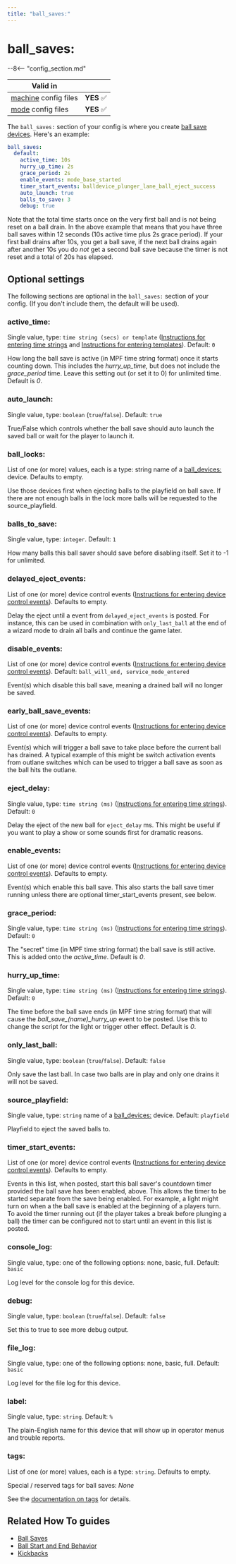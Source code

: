 ```yaml
---
title: "ball_saves:"
---
```


# ball_saves:


--8<-- "config_section.md"

| Valid in | |
|-----|:----:|
|[machine](instructions/machine_config.md) config files |**YES** :white_check_mark:|
|[mode](instructions/mode_config.md) config files|**YES** :white_check_mark:|

The `ball_saves:` section of your config is where you create [ball save
devices](#). Here's an example:

``` yaml
ball_saves:
  default:
    active_time: 10s
    hurry_up_time: 2s
    grace_period: 2s
    enable_events: mode_base_started
    timer_start_events: balldevice_plunger_lane_ball_eject_success
    auto_launch: true
    balls_to_save: 3
    debug: true
```
Note that the total time starts once on the very first ball and is not being reset on a ball drain. In the above example that means that you have three ball saves
within 12 seconds (10s active time plus 2s grace period). If your first ball drains after 10s, you get a ball save, if the next ball drains again after another
10s you do *not* get a second ball save because the timer is not reset and a total of 20s has elapsed.

## Optional settings

The following sections are optional in the `ball_saves:` section of your
config. (If you don't include them, the default will be used).

### active_time:

Single value, type: `time string (secs) or template`
([Instructions for entering time strings](instructions/time_strings.md) and
[Instructions for entering templates](instructions/dynamic_values.md)). Default: `0`

How long the ball save is active (in MPF time string format) once it
starts counting down. This includes the *hurry_up_time,* but does not
include the *grace_period* time. Leave this setting out (or set it to 0)
for unlimited time. Default is *0*.

### auto_launch:

Single value, type: `boolean` (`true`/`false`). Default: `true`

True/False which controls whether the ball save should auto launch the
saved ball or wait for the player to launch it.

### ball_locks:

List of one (or more) values, each is a type: string name of a
[ball_devices:](ball_devices.md) device.
Defaults to empty.

Use those devices first when ejecting balls to the playfield on ball
save. If there are not enough balls in the lock more balls will be
requested to the source_playfield.

### balls_to_save:

Single value, type: `integer`. Default: `1`

How many balls this ball saver should save before disabling itself. Set
it to -1 for unlimited.

### delayed_eject_events:

List of one (or more) device control events
([Instructions for entering device control events](instructions/device_control_events.md)). Defaults to empty.

Delay the eject until a event from `delayed_eject_events` is posted. For
instance, this can be used in combination with `only_last_ball` at the
end of a wizard mode to drain all balls and continue the game later.

### disable_events:

List of one (or more) device control events
([Instructions for entering device control events](instructions/device_control_events.md)). Default: `ball_will_end, service_mode_entered`

Event(s) which disable this ball save, meaning a drained ball will no
longer be saved.

### early_ball_save_events:

List of one (or more) device control events
([Instructions for entering device control events](instructions/device_control_events.md)). Defaults to empty.

Event(s) which will trigger a ball save to take place before the current
ball has drained. A typical example of this might be switch activation
events from outlane switches which can be used to trigger a ball save as
soon as the ball hits the outlane.

### eject_delay:

Single value, type: `time string (ms)`
([Instructions for entering time strings](instructions/time_strings.md)). Default: `0`

Delay the eject of the new ball for `eject_delay` ms. This might be
useful if you want to play a show or some sounds first for dramatic
reasons.

### enable_events:

List of one (or more) device control events
([Instructions for entering device control events](instructions/device_control_events.md)). Defaults to empty.

Event(s) which enable this ball save. This also starts the ball save
timer running unless there are optional timer_start_events present, see
below.

### grace_period:

Single value, type: `time string (ms)`
([Instructions for entering time strings](instructions/time_strings.md)). Default: `0`

The "secret" time (in MPF time string format) the ball save is still
active. This is added onto the *active_time*. Default is *0*.

### hurry_up_time:

Single value, type: `time string (ms)`
([Instructions for entering time strings](instructions/time_strings.md)). Default: `0`

The time before the ball save ends (in MPF time string format) that will
cause the *ball_save_\(name\)_hurry_up* event to be posted. Use this
to change the script for the light or trigger other effect. Default is
*0*.

### only_last_ball:

Single value, type: `boolean` (`true`/`false`). Default: `false`

Only save the last ball. In case two balls are in play and only one
drains it will not be saved.

### source_playfield:

Single value, type: `string` name of a
[ball_devices:](ball_devices.md) device.
Default: `playfield`

Playfield to eject the saved balls to.

### timer_start_events:

List of one (or more) device control events
([Instructions for entering device control events](instructions/device_control_events.md)). Defaults to empty.

Events in this list, when posted, start this ball saver's countdown
timer provided the ball save has been enabled, above. This allows the
timer to be started separate from the save being enabled. For example, a
light might turn on when a the ball save is enabled at the beginning of
a players turn. To avoid the timer running out (if the player takes a
break before plunging a ball) the timer can be configured not to start
until an event in this list is posted.

### console_log:

Single value, type: one of the following options: none, basic, full.
Default: `basic`

Log level for the console log for this device.

### debug:

Single value, type: `boolean` (`true`/`false`). Default: `false`

Set this to true to see more debug output.

### file_log:

Single value, type: one of the following options: none, basic, full.
Default: `basic`

Log level for the file log for this device.

### label:

Single value, type: `string`. Default: `%`

The plain-English name for this device that will show up in operator
menus and trouble reports.

### tags:

List of one (or more) values, each is a type: `string`. Defaults to
empty.

Special / reserved tags for ball saves: *None*

See the
[documentation on tags](instructions/tags.md) for details.

## Related How To guides

* [Ball Saves](../game_logic/ball_saves/index.md)
* [Ball Start and End Behavior](../game_logic/ball_start_end.md)
* [Kickbacks](../mechs/kickbacks.md)
